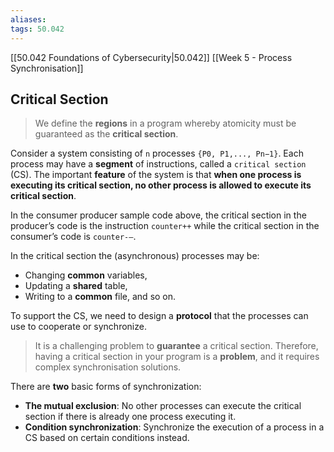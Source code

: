 ```yaml
---
aliases:
tags: 50.042
---
```

[[50.042 Foundations of Cybersecurity|50.042]]
[[Week 5 - Process Synchronisation]]

## Critical Section
> We define the **regions** in a program whereby atomicity must be guaranteed as the **critical section**.

Consider a system consisting of `n` processes `{P0, P1,..., Pn−1}`. Each process may have a **segment** of instructions, called a `critical section` (CS). The important **feature** of the system is that **when one process is executing its critical section, no other process is allowed to execute its critical section**.

In the consumer producer sample code above, the critical section in the producer’s code is the instruction `counter++` while the critical section in the consumer’s code is `counter-—`.

In the critical section the (asynchronous) processes may be:

-   Changing **common** variables,
-   Updating a **shared** table,
-   Writing to a **common** file, and so on.

To support the CS, we need to design a **protocol** that the processes can use to cooperate or synchronize.

> It is a challenging problem to **guarantee** a critical section. Therefore, having a critical section in your program is a **problem**, and it requires complex synchronisation solutions.

There are **two** basic forms of synchronization:

-   **The mutual exclusion**: No other processes can execute the critical section if there is already one process executing it.
-   **Condition synchronization**: Synchronize the execution of a process in a CS based on certain conditions instead.

